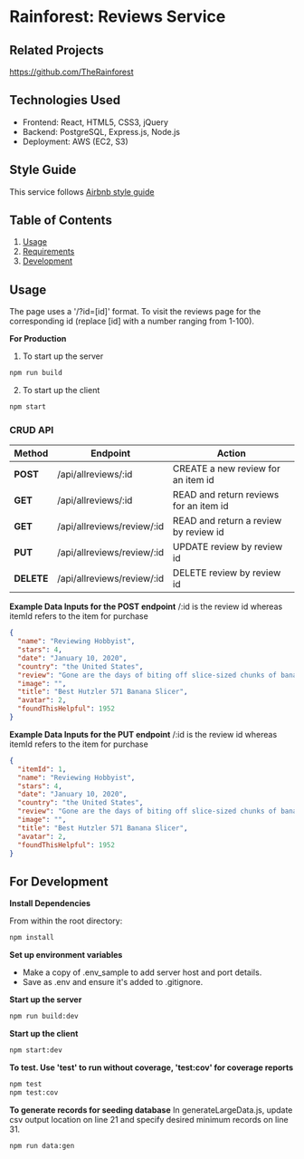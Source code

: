 # Rainforest: Reviews Service



## Related Projects
https://github.com/TheRainforest

## Technologies Used
  - Frontend: React, HTML5, CSS3, jQuery
  - Backend: PostgreSQL, Express.js, Node.js
  - Deployment: AWS (EC2, S3)

## Style Guide
This service follows [Airbnb style guide](https://github.com/airbnb/javascript)

## Table of Contents

1. [Usage](#Usage)
1. [Requirements](#requirements)
1. [Development](#development)

## Usage
The page uses a '/?id=[id]' format. To visit the reviews page for the corresponding id (replace [id] with a number ranging from 1-100).

**For Production**
1. To start up the server
```sh
npm run build
```
2. To start up the client
```sh
npm start
```

### CRUD API
|    Method    |           Endpoint          |                   Action                |
| ------------ | --------------------------- | --------------------------------------- |
| **POST**     |  /api/allreviews/:id        |  CREATE a new review for an item id     |
| **GET**      |  /api/allreviews/:id        |  READ and return reviews for an item id |
| **GET**      |  /api/allreviews/review/:id |  READ and return a review by review id  |
| **PUT**      |  /api/allreviews/review/:id |  UPDATE review by review id             |
| **DELETE**   |  /api/allreviews/review/:id |  DELETE review by review id             |

**Example Data Inputs for the POST endpoint**
/:id is the review id whereas itemId refers to the item for purchase
```json
{
  "name": "Reviewing Hobbyist",
  "stars": 4,
  "date": "January 10, 2020",
  "country": "the United States",
  "review": "Gone are the days of biting off slice-sized chunks of banana and spitting them onto a serving tray…. Next on my wish list: a kitchen tool for dividing frozen water into cube-sized chunks.",
  "image": "",
  "title": "Best Hutzler 571 Banana Slicer",
  "avatar": 2,
  "foundThisHelpful": 1952
}
```

**Example Data Inputs for the PUT endpoint**
/:id is the review id whereas itemId refers to the item for purchase
```json
{
  "itemId": 1,
  "name": "Reviewing Hobbyist",
  "stars": 4,
  "date": "January 10, 2020",
  "country": "the United States",
  "review": "Gone are the days of biting off slice-sized chunks of banana and spitting them onto a serving tray…. Next on my wish list: a kitchen tool for dividing frozen water into cube-sized chunks.",
  "image": "",
  "title": "Best Hutzler 571 Banana Slicer",
  "avatar": 2,
  "foundThisHelpful": 1952
}
```

## For Development
**Install Dependencies**

From within the root directory:
```sh
npm install
```
**Set up environment variables**
- Make a copy of .env_sample to add server host and port details.
- Save as .env and ensure it's added to .gitignore.

**Start up the server**
```sh
npm run build:dev
```
**Start up the client**
```sh
npm start:dev
```
**To test. Use 'test' to run without coverage, 'test:cov' for coverage reports**
```sh
npm test
npm test:cov
```
**To generate records for seeding database**
In generateLargeData.js, update csv output location on line 21 and specify desired minimum records on line 31.
```sh
npm run data:gen
```
